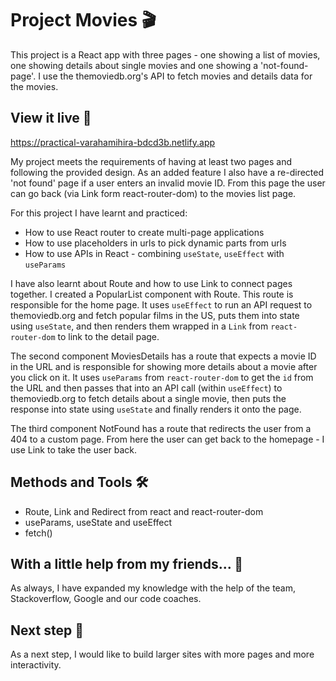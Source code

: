 # Project Movies 🎬

This project is a React app with three pages - one showing a list of movies, one showing details about single movies and one showing a 'not-found-page'. I use the themoviedb.org's API to fetch movies and details data for the movies.

## View it live 👀

https://practical-varahamihira-bdcd3b.netlify.app

My project meets the requirements of having at least two pages and following the provided design. As an added feature I also have a re-directed 'not found' page if a user enters an invalid movie ID. From this page the user can go back (via Link form react-router-dom) to the movies list page. 

For this project I have learnt and practiced:

- How to use React router to create multi-page applications
- How to use placeholders in urls to pick dynamic parts from urls
- How to use APIs in React - combining `useState`, `useEffect` with `useParams`

I have also learnt about Route and how to use Link to connect pages together. I created a PopularList component with Route. This route is responsible for the home page. It uses `useEffect` to run an API request to themoviedb.org and fetch popular films in the US, puts them into state using `useState`, and then renders them wrapped in a `Link` from `react-router-dom` to link to the detail page.

The second component MoviesDetails has a route that expects a movie ID in the URL and is responsible for showing more details about a movie after you click on it. It uses `useParams` from `react-router-dom` to get the `id` from the URL and then passes that into an API call (within `useEffect`) to themoviedb.org to fetch details about a single movie, then puts the response into state using `useState` and finally renders it onto the page.

The third component NotFound has a route that redirects the user from a 404 to a custom page. From here the user can get back to the homepage - I use Link to take the user back.


## Methods and Tools 🛠

- Route, Link and Redirect from react and react-router-dom
- useParams, useState and useEffect
- fetch()

## With a little help from my friends... 🥰

As always, I have expanded my knowledge with the help of the team, Stackoverflow, Google and our code coaches.

## Next step 🧠
As a next step, I would like to build larger sites with more pages and more interactivity. 




